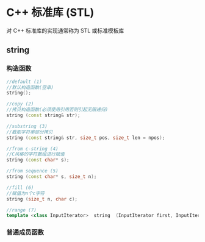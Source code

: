 # C++ 标准库 (STL)

对 C++ 标准库的实现通常称为 STL 或标准模板库

## string

### 构造函数

```C++
//default (1)
//默认构造函数(空串)
string();

//copy (2)	
//拷贝构造函数(必须使用引用否则引起无限递归)
string (const string& str);

//substring (3)	
//截取字符串部分拷贝
string (const string& str, size_t pos, size_t len = npos);

//from c-string (4)	
//C风格的字符数组进行赋值
string (const char* s);

//from sequence (5)	
string (const char* s, size_t n);

//fill (6)	
//赋值为n个c字符
string (size_t n, char c);

//range (7)	
template <class InputIterator>  string  (InputIterator first, InputIterator last);
```

### 普通成员函数















